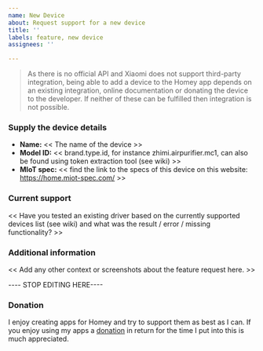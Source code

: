 ```yaml
---
name: New Device
about: Request support for a new device
title: ''
labels: feature, new device
assignees: ''

---
```


> As there is no official API and Xiaomi does not support third-party integration, being able to add a device to the Homey app depends on an existing integration, online documentation or donating the device to the developer. If neither of these can be fulfilled then integration is not possible.

### Supply the device details
* **Name:** << The name of the device >>
* **Model ID:** << brand.type.id, for instance zhimi.airpurifier.mc1, can also be found using token extraction tool (see wiki) >>
* **MIoT spec:** << find the link to the specs of this device on this website: https://home.miot-spec.com/ >>

### Current support
<< Have you tested an existing driver based on the currently supported devices list (see wiki) and what was the result / error / missing functionality? >>

### Additional information
<< Add any other context or screenshots about the feature request here. >>

---- STOP EDITING HERE----
### Donation
I enjoy creating apps for Homey and try to support them as best as I can. If you enjoy using my apps a [donation](https://www.paypal.me/bkubesa) in return for the time I put into this is much appreciated.
